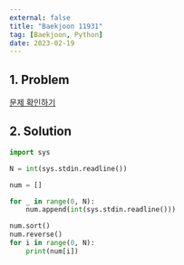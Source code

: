 ```yaml
---
external: false
title: "Baekjoon 11931"
tag: [Baekjoon, Python]
date: 2023-02-19
---
```


## 1. Problem

[문제 확인하기](https://www.acmicpc.net/problem/11931)

## 2. Solution

```python
import sys

N = int(sys.stdin.readline())

num = []

for _ in range(0, N):
    num.append(int(sys.stdin.readline()))

num.sort()
num.reverse()
for i in range(0, N):
    print(num[i])
```
